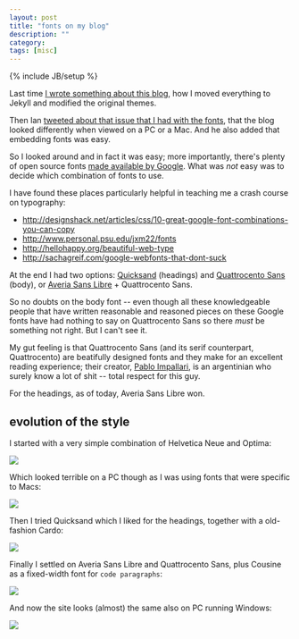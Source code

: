 ```yaml
---
layout: post
title: "fonts on my blog"
description: ""
category: 
tags: [misc]
---
```

{% include JB/setup %}

Last time [I wrote something about this blog](2012-07-12-moving-to-github.html), how I moved everything to Jekyll and modified the original themes. 

Then Ian [tweeted about that issue that I had with the fonts](https://twitter.com/largeuk/status/223700925959770112), that the blog looked differently when viewed on a PC or a Mac. And he also added that embedding fonts was easy.

So I looked around and in fact it was easy; more importantly, there's plenty of open source fonts [made available by Google](http://www.google.com/webfonts/). What was *not* easy was to decide which combination of fonts to use.

I have found these places particularly helpful in teaching me a crash course on typography:

* <http://designshack.net/articles/css/10-great-google-font-combinations-you-can-copy>
* <http://www.personal.psu.edu/jxm22/fonts>
* <http://hellohappy.org/beautiful-web-type>
* <http://sachagreif.com/google-webfonts-that-dont-suck>

At the end I had two options: [Quicksand](http://www.google.com/webfonts/specimen/Quicksand) (headings) and [Quattrocento Sans](http://www.google.com/webfonts/specimen/Quattrocento+Sans) (body), or [Averia Sans Libre](http://www.google.com/webfonts/specimen/Averia+Sans+Libre) + Quattrocento Sans.

So no doubts on the body font -- even though all these knowledgeable people that have written reasonable and reasoned pieces on these Google fonts have had nothing to say on Quattrocento Sans so there *must* be something not right. But I can't see it.

My gut feeling is that Quattrocento Sans (and its serif counterpart, Quattrocento) are beatifully designed fonts and they make for an excellent reading experience; their creator, [Pablo Impallari](http://www.impallari.com/), is an argentinian who surely know a lot of shit -- total respect for this guy.

For the headings, as of today, Averia Sans Libre won. 

## evolution of the style

I started with a very simple combination of Helvetica Neue and Optima:

![](https://dl.dropbox.com/u/179731/blog-style-0-mac.png)

Which looked terrible on a PC though as I was using fonts that were specific to Macs:

![](https://dl.dropbox.com/u/179731/blog-style-0-pc.png)

Then I tried Quicksand which I liked for the headings, together with a old-fashion Cardo:

![](https://dl.dropbox.com/u/179731/blog-style-1-mac.png)

Finally I settled on Averia Sans Libre and Quattrocento Sans, plus Cousine as a fixed-width font for `code paragraphs`:

![](https://dl.dropbox.com/u/179731/blog-style-2-mac.png)

And now the site looks (almost) the same also on PC running Windows:

![](https://dl.dropbox.com/u/179731/blog-style-2-pc.png)
